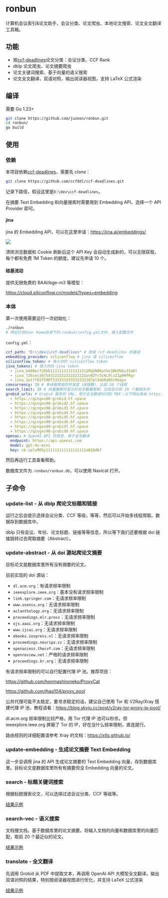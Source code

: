 # ronbun

计算机会议索引&论文助手，会议分类、论文爬虫、本地论文搜索、论文全文翻译工具箱。

## 功能

- 按[ccf-deadlines](https://github.com/ccfddl/ccf-deadlines)论文分类：会议分类、CCF Rank
- dblp 论文爬虫、论文摘要爬虫
- 论文关键词搜索、基于向量的语义搜索
- 论文全文翻译，双语对照，输出阅读器视图，支持 LaTeX 公式渲染

## 编译

需要 Go 1.23+

```bash
git clone https://github.com/juzeon/ronbun.git
cd ronbun/
go build
```

## 使用

### 依赖

本项目依赖[ccf-deadlines](https://github.com/ccfddl/ccf-deadlines)，需要先 clone：

```bash
git clone https://github.com/ccfddl/ccf-deadlines.git
```

记录下路径，假设这里是`D:\dev\ccf-deadlines`。

在摘要 Text Embedding 和向量搜索时需要用到 Embedding API。选择一个 API Provider 即可。

#### jina

jina 的 Embedding API，可以在这里申请：<https://jina.ai/embeddings/>

![](https://public.ptree.top/ShareX/2024/10/10/1728558627/fstutMhIND.png)

清除浏览数据和 Cookie 刷新后这个 API Key 会自动生成新的，可以无限获取，每个都有免费 1M Token 的额度。建议先申请 10 个。

#### 硅基流动

提供无限免费的 BAAI/bge-m3 等模型：

<https://cloud.siliconflow.cn/models?types=embedding>

### 本体

第一次使用需要运行一次初始化：

```bash
./ronbun
# 然后打开User Home目录下的.ronbun/config.yml文件，填入配置文件
```

`config.yml`：

```yaml
ccf_path: "D:\\dev\\ccf-deadlines" # 改成 ccf-deadlines 的路径
embedding_provider: siliconflow # jina 或 siliconflow
siliconflow_token: # 填入你的 siliconflow token
jina_tokens: # 填入你的 jina token
  - jina_b480ecf26bb11111111111111111RqVNBhptko1BbEUbuJImbl
  - jina_726ceca975d322222222222222ZwvNZYc5cKL9luIIpHKPRgr
  - jina_1e1ff02f590f333333333333333387pl9aD0aN5cOeqyx
concurrency: 20 # 多线程爬虫的并发度（线程数），比如 20 个线程
search_limit: 20 # 向量搜索时显示的论文数量限制，比如显示前 20 个最相关的
grobid_urls: # Grobid 服务的 URL，用于全文翻译时识别 PDF；以下网址来自 https://github.com/binary-husky/gpt_academic，也可以自己搭建
  - https://qingxu98-grobid.hf.space
  - https://qingxu98-grobid2.hf.space
  - https://qingxu98-grobid3.hf.space
  - https://qingxu98-grobid4.hf.space
  - https://qingxu98-grobid5.hf.space
  - https://qingxu98-grobid6.hf.space
  - https://qingxu98-grobid7.hf.space
  - https://qingxu98-grobid8.hf.space
openai: # OpenAI API 的信息，用于全文翻译
  endpoint: https://api.openai.com
  model: gpt-4o-mini
  key: sk-splvM85y111111111111111111aB1DdAf
```

然后再运行工具查看帮助。

数据库文件为`.ronbun/ronbun.db`，可以使用 Navicat 打开。

## 子命令

### update-list - 从 dblp 爬论文标题和链接

运行之后会提示选择会议分类、CCF 等级，等等，然后可以开始多线程爬取。数据存到数据库中。

dblp 只有会议、年份、论文标题、链接等等信息，所以等下我们还要根据 doi 链接跳转过去爬取摘要（Abstract）。

### update-abstract - 从 doi 源站爬论文摘要

目标论文是数据库里所有没有摘要的论文。

目前实现的 doi 源站：

- `dl.acm.org`：有请求频率限制
- `ieeexplore.ieee.org`：基本没有请求频率限制
- `link.springer.com`：无请求频率限制
- `www.usenix.org`：无请求频率限制
- `aclanthology.org`：无请求频率限制
- `proceedings.mlr.press`：无请求频率限制
- `ojs.aaai.org`：无请求频率限制
- `www.ijcai.org`：无请求频率限制
- `ebooks.iospress.nl`：无请求频率限制
- `proceedings.neurips.cc`：无请求频率限制
- `openaccess.thecvf.com`：无请求频率限制
- `openreview.net`：严格的请求频率限制
- `proceedings.kr.org`：无请求频率限制

有请求频率限制的可以自行配置代理 IP 池。推荐项目：

<https://github.com/honmashironeko/ProxyCat>

<https://github.com/jhao104/proxy_pool>

公共代理可能不太稳定，要寻求稳定的话，建议自己使用 Tor 和 V2Ray/Xray 搭建代理 IP 池，教程请看：<https://blog.skyju.cc/post/v2ray-tor-proxy-ip-pool/>

dl.acm.org 频率限制比较严格，用 Tor 代理 IP 池可以秒杀。但 ieeexplore.ieee.org 屏蔽了 Tor 的 IP，好在没什么频率限制，直连就行。

路由规则的详细配置请参考 Xray 的文档：<https://xtls.github.io/>

### update-embedding - 生成论文摘要 Text Embedding

这一步会调用 jina 的 API 生成论文摘要的 Text Embedding 向量，存到数据库里。目标论文是数据库里所有有摘要但没 Embedding 向量的论文。

### search - 标题关键词搜索

根据标题搜索论文，可以选择过滤会议分类、CCF 等级等。

[结果示例](https://public.ptree.top/ShareX/manual/Search%20for%20serverless.html)

### search-vec - 语义搜索

文档搜文档，基于数据库里的论文摘要。将输入文档的向量和数据库里的向量匹配，取前 20 个最近似的论文。

[结果示例](https://public.ptree.top/ShareX/manual/Search%20by%20document%202024-10-10%2019%2129%2158.html)

### translate - 全文翻译

先调用 Grobid 从 PDF 中提取文本，再调用 OpenAI API 大模型全文翻译。输出双语对照的结果，特别按阅读器视图进行优化，并支持 LaTeX 公式渲染

[结果示例](https://public.ptree.top/ShareX/manual/Translation%20for%20fast24-li.pdf.html)